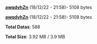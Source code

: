 [**awqdvhZn**](/data/awqdvhZn.txt) (18/12/22 - 21:58)- 5108 bytes

[**awqdvhZn**](/data/awqdvhZn.txt) (18/12/22 - 21:58)- 5108 bytes

**Total Datas**: 588

**Total Size**: 3.92 MB / 3.9 MB